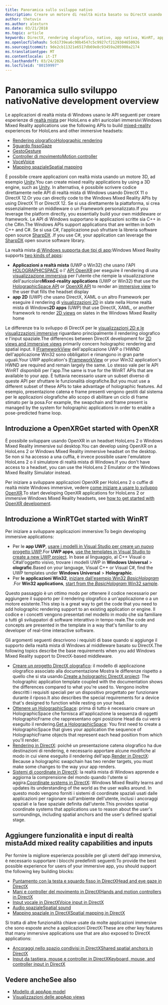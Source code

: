 ```yaml
---
title: Panoramica sullo sviluppo nativo
description: Creare un motore di realtà mista basato su DirectX usando direttamente le API di realtà mista di Windows.
author: thetuvix
ms.author: alexturn
ms.date: 03/21/2018
ms.topic: article
keywords: DirectX, rendering olografico, nativo, app nativa, WinRT, app WinRT, API della piattaforma, motore personalizzato, middleware
ms.openlocfilehash: 5c61739ea6c90b4547c5c9927cf2129304650926
ms.sourcegitcommit: 9de2cb11321e6517db69e8c93459a205900a2174
ms.translationtype: MT
ms.contentlocale: it-IT
ms.lasthandoff: 03/24/2020
ms.locfileid: "80159997"
---
```

# <a name="native-development-overview"></a><span data-ttu-id="907af-104">Panoramica sullo sviluppo nativo</span><span class="sxs-lookup"><span data-stu-id="907af-104">Native development overview</span></span>

<span data-ttu-id="907af-105">Le applicazioni di realtà mista di Windows usano le API seguenti per creare esperienze di [realtà mista](mixed-reality.md) per HoloLens e altri auricolari immersivi:</span><span class="sxs-lookup"><span data-stu-id="907af-105">Windows Mixed Reality applications use the following APIs to build [mixed-reality](mixed-reality.md) experiences for HoloLens and other immersive headsets:</span></span>

 - [<span data-ttu-id="907af-106">Rendering olografico</span><span class="sxs-lookup"><span data-stu-id="907af-106">Holographic rendering</span></span>](rendering.md)
 - [<span data-ttu-id="907af-107">Sguardo fisso</span><span class="sxs-lookup"><span data-stu-id="907af-107">Gaze</span></span>](gaze-and-commit.md)
 - [<span data-ttu-id="907af-108">Gesto</span><span class="sxs-lookup"><span data-stu-id="907af-108">Gesture</span></span>](gaze-and-commit.md#composite-gestures)
 - [<span data-ttu-id="907af-109">Controller di movimento</span><span class="sxs-lookup"><span data-stu-id="907af-109">Motion controller</span></span>](motion-controllers.md)
 - [<span data-ttu-id="907af-110">Voce</span><span class="sxs-lookup"><span data-stu-id="907af-110">Voice</span></span>](voice-input.md)
 - [<span data-ttu-id="907af-111">Mapping spaziale</span><span class="sxs-lookup"><span data-stu-id="907af-111">Spatial mapping</span></span>](spatial-mapping.md)

<span data-ttu-id="907af-112">È possibile creare applicazioni con realtà mista usando un motore 3D, ad esempio [Unity](unity-development-overview.md).</span><span class="sxs-lookup"><span data-stu-id="907af-112">You can create mixed reality applications by using a 3D engine, such as [Unity](unity-development-overview.md).</span></span> <span data-ttu-id="907af-113">In alternativa, è possibile scrivere codice direttamente nelle API di realtà mista di Windows usando DirectX 11 o DirectX 12.</span><span class="sxs-lookup"><span data-stu-id="907af-113">Or you can directly code to the Windows Mixed Reality APIs by using DirectX 11 or DirectX 12.</span></span> <span data-ttu-id="907af-114">Se si usa direttamente la piattaforma, si crea essenzialmente un middleware o un Framework personalizzato.</span><span class="sxs-lookup"><span data-stu-id="907af-114">If you leverage the platform directly, you essentially build your own middleware or framework.</span></span> <span data-ttu-id="907af-115">Le API di Windows supportano le applicazioni scritte sia C++ in che C#in.</span><span class="sxs-lookup"><span data-stu-id="907af-115">The Windows APIs support applications that are written in both C++ and C#.</span></span> <span data-ttu-id="907af-116">Se si usa C#, l'applicazione può sfruttare la libreria software open source [SharpDX](https://sharpdx.org/) .</span><span class="sxs-lookup"><span data-stu-id="907af-116">If you use C#, your application can leverage the [SharpDX](https://sharpdx.org/) open source software library.</span></span>

<span data-ttu-id="907af-117">La realtà mista [di Windows supporta due tipi di app](app-views.md):</span><span class="sxs-lookup"><span data-stu-id="907af-117">Windows Mixed Reality supports [two kinds of apps](app-views.md):</span></span>
* <span data-ttu-id="907af-118">**Applicazioni a realtà mista** (UWP o Win32) che usano l'API [HOLOGRAPHICSPACE](getting-a-holographicspace.md) o l' [API OpenXR](openxr.md) per eseguire il rendering di una [visualizzazione immersiva](app-views.md) per l'utente che riempie la visualizzazione dell'auricolare</span><span class="sxs-lookup"><span data-stu-id="907af-118">**Mixed-reality applications** (UWP or Win32) that use the [HolographicSpace API](getting-a-holographicspace.md) or [OpenXR API](openxr.md) to render an [immersive view](app-views.md) to the user that fills the headset display</span></span>
* <span data-ttu-id="907af-119">**app 2D** (UWP) che usano DirectX, XAML o un altro Framework per eseguire il rendering di [visualizzazioni 2D](app-views.md#2d-views) in slate nella Home realtà mista di Windows</span><span class="sxs-lookup"><span data-stu-id="907af-119">**2D apps** (UWP) that use DirectX, XAML, or another framework to render [2D views](app-views.md#2d-views) on slates in the Windows Mixed Reality home</span></span>

<span data-ttu-id="907af-120">Le differenze tra lo sviluppo di DirectX per le [visualizzazioni 2D e le visualizzazioni immersive](app-views.md) riguardano principalmente il rendering olografico e l'input spaziale.</span><span class="sxs-lookup"><span data-stu-id="907af-120">The differences between DirectX development for [2D views and immersive views](app-views.md) primarily concern holographic rendering and spatial input.</span></span> <span data-ttu-id="907af-121">Il [IFrameworkView](https://msdn.microsoft.com/library/windows/apps/windows.applicationmodel.core.iframeworkview.aspx) dell'applicazione UWP o l'HWND dell'applicazione Win32 sono obbligatori e rimangono in gran parte uguali.</span><span class="sxs-lookup"><span data-stu-id="907af-121">Your UWP application's [IFrameworkView](https://msdn.microsoft.com/library/windows/apps/windows.applicationmodel.core.iframeworkview.aspx) or your Win32 application's HWND are required and remain largely the same.</span></span> <span data-ttu-id="907af-122">Lo stesso vale per le API WinRT disponibili per l'app.</span><span class="sxs-lookup"><span data-stu-id="907af-122">The same is true for the WinRT APIs that are available to your app.</span></span> <span data-ttu-id="907af-123">È tuttavia necessario usare un subset diverso di queste API per sfruttare le funzionalità olografiche.</span><span class="sxs-lookup"><span data-stu-id="907af-123">But you must use a different subset of these APIs to take advantage of holographic features.</span></span> <span data-ttu-id="907af-124">Ad esempio, presentazione catena e frame presenti vengono gestiti dal sistema per le applicazioni olografiche allo scopo di abilitare un ciclo di frame stimato per la posa.</span><span class="sxs-lookup"><span data-stu-id="907af-124">For example, the swapchain and frame present is managed by the system for holographic applications in order to enable a pose-predicted frame loop.</span></span>

## <a name="get-started-with-openxr"></a><span data-ttu-id="907af-125">Introduzione a OpenXR</span><span class="sxs-lookup"><span data-stu-id="907af-125">Get started with OpenXR</span></span>

<span data-ttu-id="907af-126">È possibile sviluppare usando OpenXR in un headset HoloLens 2 o Windows Mixed Reality immersive sul desktop.</span><span class="sxs-lookup"><span data-stu-id="907af-126">You can develop using OpenXR on a HoloLens 2 or Windows Mixed Reality immersive headset on the desktop.</span></span>  <span data-ttu-id="907af-127">Se non si ha accesso a una cuffia, è invece possibile usare l'emulatore HoloLens 2 o il simulatore di realtà mista di Windows.</span><span class="sxs-lookup"><span data-stu-id="907af-127">If you don't have access to a headset, you can use the HoloLens 2 Emulator or the Windows Mixed Reality Simulator instead.</span></span>

<span data-ttu-id="907af-128">Per iniziare a sviluppare applicazioni OpenXR per HoloLens 2 o cuffie di realtà miste Windows immersive, vedere [come iniziare a usare lo sviluppo OpenXR](openxr-getting-started.md).</span><span class="sxs-lookup"><span data-stu-id="907af-128">To start developing OpenXR applications for HoloLens 2 or immersive Windows Mixed Reality headsets, see [how to get started with OpenXR development](openxr-getting-started.md).</span></span>

## <a name="get-started-with-winrt"></a><span data-ttu-id="907af-129">Introduzione a WinRT</span><span class="sxs-lookup"><span data-stu-id="907af-129">Get started with WinRT</span></span>

<span data-ttu-id="907af-130">Per iniziare a sviluppare applicazioni immersive:</span><span class="sxs-lookup"><span data-stu-id="907af-130">To begin developing immersive applications:</span></span>
* <span data-ttu-id="907af-131">Per le **app UWP**, [usare i modelli in Visual Studio per creare un nuovo progetto UWP](creating-a-holographic-directx-project.md).</span><span class="sxs-lookup"><span data-stu-id="907af-131">For **UWP apps**, [use the templates in Visual Studio to create a new UWP project](creating-a-holographic-directx-project.md).</span></span> <span data-ttu-id="907af-132">In base al linguaggio, al C++ Visual o C#all'oggetto visivo, trovare i modelli UWP in **Windows Universal** > **olografic**.</span><span class="sxs-lookup"><span data-stu-id="907af-132">Based on your language, Visual C++ or Visual C#, find the UWP templates under **Windows Universal** > **Holographic**.</span></span>
* <span data-ttu-id="907af-133">Per **le applicazioni Win32**, [iniziare dall'esempio Win32 *BasicHologram* ](creating-a-holographic-directx-project.md#creating-a-win32-project).</span><span class="sxs-lookup"><span data-stu-id="907af-133">For **Win32 applications**, [start from the *BasicHologram* Win32 sample](creating-a-holographic-directx-project.md#creating-a-win32-project).</span></span>

<span data-ttu-id="907af-134">Questo passaggio è un ottimo modo per ottenere il codice necessario per aggiungere il supporto per il rendering olografico a un'applicazione o a un motore esistente.</span><span class="sxs-lookup"><span data-stu-id="907af-134">This step is a great way to get the code that you need to add holographic rendering support to an existing application or engine.</span></span> <span data-ttu-id="907af-135">Il codice e i concetti vengono presentati nel modello in modo che sia familiare a tutti gli sviluppatori di software interattivo in tempo reale.</span><span class="sxs-lookup"><span data-stu-id="907af-135">The code and concepts are presented in the template in a way that's familiar to any developer of real-time interactive software.</span></span>

<span data-ttu-id="907af-136">Gli argomenti seguenti descrivono i requisiti di base quando si aggiunge il supporto della realtà mista di Windows al middleware basato su DirectX.</span><span class="sxs-lookup"><span data-stu-id="907af-136">The following topics describe the base requirements when you add Windows Mixed Reality support to DirectX-based middleware.</span></span>

* <span data-ttu-id="907af-137">[Creare un progetto DirectX olografico](creating-a-holographic-directx-project.md): il modello di applicazione olografico associato alla documentazione Mostra le differenze rispetto a quello che si sta usando.</span><span class="sxs-lookup"><span data-stu-id="907af-137">[Create a holographic DirectX project](creating-a-holographic-directx-project.md): The holographic application template coupled with the documentation shows the differences compared to what you're used to.</span></span> <span data-ttu-id="907af-138">Vengono inoltre descritti i requisiti speciali per un dispositivo progettato per funzionare durante il riposo.</span><span class="sxs-lookup"><span data-stu-id="907af-138">It also describes the special requirements for a device that's designed to function while resting on your head.</span></span>
* <span data-ttu-id="907af-139">[Ottenere un HolographicSpace](getting-a-holographicspace.md): prima di tutto è necessario creare un HolographicSpace che fornisca all'applicazione la sequenza di oggetti HolographicFrame che rappresentano ogni posizione Head da cui verrà eseguito il rendering.</span><span class="sxs-lookup"><span data-stu-id="907af-139">[Get a HolographicSpace](getting-a-holographicspace.md): You first need to create a HolographicSpace that gives your application the sequence of HolographicFrame objects that represent each head position from which you'll render.</span></span>
* <span data-ttu-id="907af-140">[Rendering in DirectX](rendering-in-directx.md): poiché un presentazione catena olografico ha due destinazioni di rendering, è necessario apportare alcune modifiche al modo in cui viene eseguito il rendering dell'app.</span><span class="sxs-lookup"><span data-stu-id="907af-140">[Render in DirectX](rendering-in-directx.md): Because a holographic swapchain has two render targets, you must make some changes to the way your app renders.</span></span>
* <span data-ttu-id="907af-141">[Sistemi di coordinate in DirectX](coordinate-systems-in-directx.md): la realtà mista di Windows apprende e aggiorna la comprensione del mondo quando l'utente si aggira.</span><span class="sxs-lookup"><span data-stu-id="907af-141">[Coordinate systems in DirectX](coordinate-systems-in-directx.md): Windows Mixed Reality learns and updates its understanding of the world as the user walks around.</span></span> <span data-ttu-id="907af-142">In questo modo vengono forniti i sistemi di coordinate spaziali usati dalle applicazioni per ragionare sull'ambiente dell'utente, inclusi i ancoraggi spaziali e la fase spaziale definita dall'utente.</span><span class="sxs-lookup"><span data-stu-id="907af-142">This provides spatial coordinate systems that applications use to reason about the user's surroundings, including spatial anchors and the user's defined spatial stage.</span></span>

## <a name="add-mixed-reality-capabilities-and-inputs"></a><span data-ttu-id="907af-143">Aggiungere funzionalità e input di realtà mista</span><span class="sxs-lookup"><span data-stu-id="907af-143">Add mixed reality capabilities and inputs</span></span>

<span data-ttu-id="907af-144">Per fornire la migliore esperienza possibile per gli utenti dell'app immersiva, è necessario supportare i blocchi predefiniti seguenti:</span><span class="sxs-lookup"><span data-stu-id="907af-144">To provide the best possible experience for users of your immersive app, you should support the following key building blocks:</span></span>

* [<span data-ttu-id="907af-145">Puntamento con la testa e sguardo fisso in DirectX</span><span class="sxs-lookup"><span data-stu-id="907af-145">Head and eye gaze in DirectX</span></span>](gaze-in-directx.md)
* [<span data-ttu-id="907af-146">Mani e controller del movimento in DirectX</span><span class="sxs-lookup"><span data-stu-id="907af-146">Hands and motion controllers in DirectX</span></span>](hands-and-motion-controllers-in-directx.md)
* [<span data-ttu-id="907af-147">Input vocale in DirectX</span><span class="sxs-lookup"><span data-stu-id="907af-147">Voice input in DirectX</span></span>](voice-input-in-directx.md)
* [<span data-ttu-id="907af-148">Audio spaziale</span><span class="sxs-lookup"><span data-stu-id="907af-148">Spatial sound</span></span>](https://docs.microsoft.com/windows/win32/coreaudio/spatial-sound)
* [<span data-ttu-id="907af-149">Mapping spaziale in DirectX</span><span class="sxs-lookup"><span data-stu-id="907af-149">Spatial mapping in DirectX</span></span>](spatial-mapping-in-directx.md)

<span data-ttu-id="907af-150">Si tratta di altre funzionalità chiave usate da molte applicazioni immersive che sono esposte anche a applicazioni DirectX:</span><span class="sxs-lookup"><span data-stu-id="907af-150">These are other key features that many immersive applications use that are also exposed to DirectX applications:</span></span>

* [<span data-ttu-id="907af-151">Ancoraggi nello spazio condivisi in DirectX</span><span class="sxs-lookup"><span data-stu-id="907af-151">Shared spatial anchors in DirectX</span></span>](shared-spatial-anchors-in-directx.md)
* [<span data-ttu-id="907af-152">Input da tastiera, mouse e controller in DirectX</span><span class="sxs-lookup"><span data-stu-id="907af-152">Keyboard, mouse, and controller input in DirectX</span></span>](keyboard-mouse-and-controller-input-in-directx.md)

## <a name="see-also"></a><span data-ttu-id="907af-153">Vedere anche</span><span class="sxs-lookup"><span data-stu-id="907af-153">See also</span></span>
* [<span data-ttu-id="907af-154">Modello di app</span><span class="sxs-lookup"><span data-stu-id="907af-154">App model</span></span>](app-model.md)
* [<span data-ttu-id="907af-155">Visualizzazioni delle app</span><span class="sxs-lookup"><span data-stu-id="907af-155">App views</span></span>](app-views.md)
